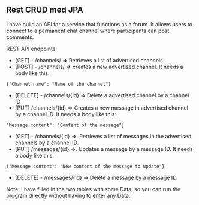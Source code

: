 ## Rest CRUD med JPA

 I have build an API for a service that functions as a forum. It allows users to connect to a permanent chat channel where participants can post comments.
 
REST API endpoints:
-  [GET]  - /channels/ => Retrieves a list of advertised channels.
-  [POST] - /channels/ => creates a new advertised channel. It needs a body like this: 
```
{"Channel name": "Name of the channel"}
```
-  [DELETE] - /channels/{id} => Delete a advertised channel by a channel ID
-  [PUT] /channels/{id} => Creates a new message in advertised channel by a channel ID. It needs a body like this:
```
"Message content": "Content of the message"}
```
-  [GET] - /channels/{id} =>. Retrieves a list of messages in the advertised channels by a channel ID.
-  [PUT] /messages/{id} =>. Updates a message by a message ID. It needs a body like this:
```
{"Message content": "New content of the message to update"}
```
-  [DELETE] - /messages/{id} => Delete a message by a message ID.

Note: I have filled in the two tables with some Data, so you can run the program directly without having to enter any Data.
